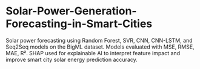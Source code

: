 # Solar-Power-Generation-Forecasting-in-Smart-Cities
Solar power forecasting using Random Forest, SVR, CNN, CNN-LSTM, and Seq2Seq models on the BigML dataset. Models evaluated with MSE, RMSE, MAE, R². SHAP used for explainable AI to interpret feature impact and improve smart city solar energy prediction accuracy.
